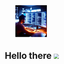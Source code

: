
<div id="badges" style="text-align: center;">

  <img src="https://github.com/EugenySpb/EugenySpb/blob/main/Files/445798127065201.gif" width="100"/>

  <img src="https://komarev.com/ghpvc/?username=EugenySpb&style=flat-square&color=blue" alt=""/>

  <h1>
    Hello there
    <img src="https://media.giphy.com/media/fHFY9R9aP76BPF5Fso/giphy.gif" width="30px"/>
  </h1>

</div>






<!--
**EugenySpb/EugenySpb** is a ✨ _special_ ✨ repository because its `README.md` (this file) appears on your GitHub profile.

Here are some ideas to get you started:👋

- 🔭 I’m currently working on ...
- 🌱 I’m currently learning ...
- 👯 I’m looking to collaborate on ...
- 🤔 I’m looking for help with ...
- 💬 Ask me about ...
- 📫 How to reach me: ...
- 😄 Pronouns: ...
- ⚡ Fun fact: ...
-->
